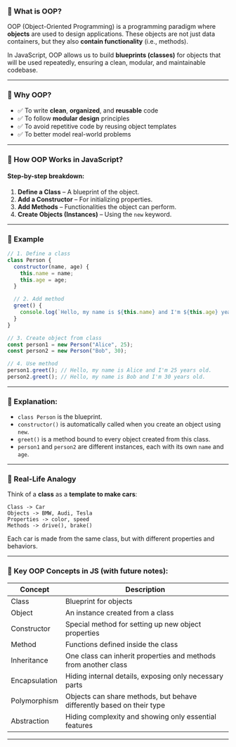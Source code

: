 

### 🔹 What is OOP?

OOP (Object-Oriented Programming) is a programming paradigm where **objects** are used to design applications. These objects are not just data containers, but they also **contain functionality** (i.e., methods).

In JavaScript, OOP allows us to build **blueprints (classes)** for objects that will be used repeatedly, ensuring a clean, modular, and maintainable codebase.

---

### 🔹 Why OOP?

- ✅ To write **clean**, **organized**, and **reusable** code
- ✅ To follow **modular design** principles
- ✅ To avoid repetitive code by reusing object templates
- ✅ To better model real-world problems

---

### 🔹 How OOP Works in JavaScript?

#### Step-by-step breakdown:

1. **Define a Class** – A blueprint of the object.
2. **Add a Constructor** – For initializing properties.
3. **Add Methods** – Functionalities the object can perform.
4. **Create Objects (Instances)** – Using the `new` keyword.

---

### 🔹 Example

```javascript
// 1. Define a class
class Person {
  constructor(name, age) {
    this.name = name;
    this.age = age;
  }

  // 2. Add method
  greet() {
    console.log(`Hello, my name is ${this.name} and I'm ${this.age} years old.`);
  }
}

// 3. Create object from class
const person1 = new Person("Alice", 25);
const person2 = new Person("Bob", 30);

// 4. Use method
person1.greet(); // Hello, my name is Alice and I'm 25 years old.
person2.greet(); // Hello, my name is Bob and I'm 30 years old.
```

---

### 🔹 Explanation:

- `class Person` is the blueprint.
- `constructor()` is automatically called when you create an object using `new`.
- `greet()` is a method bound to every object created from this class.
- `person1` and `person2` are different instances, each with its own `name` and `age`.

---

### 🔹 Real-Life Analogy

Think of a **class** as a **template to make cars**:

```text
Class -> Car
Objects -> BMW, Audi, Tesla
Properties -> color, speed
Methods -> drive(), brake()
```

Each car is made from the same class, but with different properties and behaviors.

---

### 🔹 Key OOP Concepts in JS (with future notes):

| Concept        | Description                                                                 |
|----------------|-----------------------------------------------------------------------------|
| Class          | Blueprint for objects                                                       |
| Object         | An instance created from a class                                            |
| Constructor    | Special method for setting up new object properties                         |
| Method         | Functions defined inside the class                                          |
| Inheritance    | One class can inherit properties and methods from another class             |
| Encapsulation  | Hiding internal details, exposing only necessary parts                      |
| Polymorphism   | Objects can share methods, but behave differently based on their type       |
| Abstraction    | Hiding complexity and showing only essential features                       |

---
